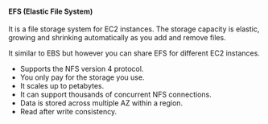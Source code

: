 #### EFS (Elastic File System)

It is a file storage system for EC2 instances. The storage capacity is elastic, growing and shrinking automatically as you add and remove files.

It similar to EBS but however you can share EFS for different EC2 instances.

- Supports the NFS version 4 protocol.
- You only pay for the storage you use.
- It scales up to petabytes.
- It can support thousands of concurrent NFS connections.
- Data is stored across multiple AZ within a region.
- Read after write consistency.
